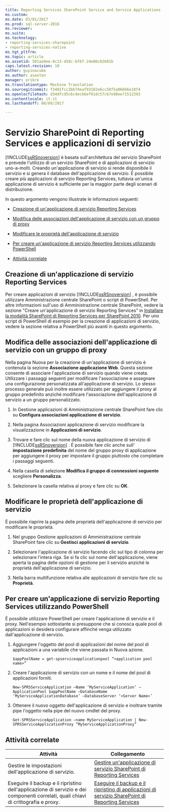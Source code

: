 ```yaml
---
title: Reporting Services SharePoint Service and Service Applications | Documenti Microsoft
ms.custom: 
ms.date: 03/01/2017
ms.prod: sql-server-2016
ms.reviewer: 
ms.suite: 
ms.technology:
- reporting-services-sharepoint
- reporting-services-native
ms.tgt_pltfrm: 
ms.topic: article
ms.assetid: 501aa9ee-8c13-458c-bf6f-24e00c82681b
caps.latest.revision: 10
author: guyinacube
ms.author: asaxton
manager: erikre
ms.translationtype: Machine Translation
ms.sourcegitcommit: f3481fcc2bb74eaf93182e6cc58f5a06666e10f4
ms.openlocfilehash: d34dfcd5c6c4ecb6ef91dc57cb7e98ee71512393
ms.contentlocale: it-it
ms.lasthandoff: 08/09/2017

---
```

# <a name="reporting-services-sharepoint-service-and-service-applications"></a>Servizio SharePoint di Reporting Services e applicazioni di servizio
  [!INCLUDE[ssRSnoversion](../../includes/ssrsnoversion-md.md)] è basata sull'architettura del servizio SharePoint e prevede l'utilizzo di un servizio SharePoint e di applicazioni di servizio uno-a-molti. Creando un'applicazione di servizio si rende disponibile il servizio e si genera il database dell'applicazione di servizio. È possibile creare più applicazioni di servizio Reporting Services, tuttavia un'unica applicazione di servizio è sufficiente per la maggior parte degli scenari di distribuzione.  
  
 In questo argomento vengono illustrate le informazioni seguenti:  
  
-   [Creazione di un'applicazione di servizio Reporting Services](#bkmk_createapp)  
  
-   [Modifica delle associazioni dell'applicazione di servizio con un gruppo di proxy](#bkmk_associations)  
  
-   [Modificare le proprietà dell'applicazione di servizio](#bkmk_editserviceapplication)  
  
-   [Per creare un'applicazione di servizio Reporting Services utilizzando PowerShell](#bkmk_powershell_create_ssrs_serviceapp)  
  
-   [Attività correlate](#bkmk_related)  
  
##  <a name="bkmk_createapp"></a> Creazione di un'applicazione di servizio Reporting Services  
 Per creare applicazioni di servizio [!INCLUDE[ssRSnoversion](../../includes/ssrsnoversion-md.md)] , è possibile utilizzare Amministrazione centrale SharePoint o script di PowerShell. Per altre informazioni sull'uso di Amministrazione centrale SharePoint, vedere la sezione "Creare un'applicazione di servizio Reporting Services" in [Installare la modalità SharePoint di Reporting Services per SharePoint 2010](http://msdn.microsoft.com/en-us/47efa72e-1735-4387-8485-f8994fb08c8c). Per uno script di PowerShell di esempio per la creazione di applicazioni di servizio, vedere la sezione relativa a PowerShell più avanti in questo argomento.  
  
##  <a name="bkmk_associations"></a> Modifica delle associazioni dell'applicazione di servizio con un gruppo di proxy  
 Nella pagina Nuova per la creazione di un'applicazione di servizio è contenuta la sezione **Associazione applicazione Web**. Questa sezione consente di associare l'applicazione di servizio quando viene creata. Utilizzare i passaggi seguenti per modificare l'associazione e assegnare una configurazione personalizzata all'applicazione di servizio. Lo stesso processo generale può inoltre essere utilizzato per aggiungere il proxy al gruppo predefinito anziché modificare l'associazione dell'applicazione di servizio a un gruppo personalizzato.  
  
1.  In Gestione applicazioni di Amministrazione centrale SharePoint fare clic su **Configura associazioni applicazione di servizio**.  
  
2.  Nella pagina Associazioni applicazione di servizio modificare la visualizzazione in **Applicazioni di servizio**.  
  
3.  Trovare e fare clic sul nome della nuova applicazione di servizio di [!INCLUDE[ssRSnoversion](../../includes/ssrsnoversion-md.md)] . È possibile fare clic anche sull' **impostazione predefinita** del nome del gruppo proxy di applicazione per aggiungere il proxy per impostare il gruppo piuttosto che completare i passaggi seguenti.  
  
4.  Nella casella di selezione **Modifica il gruppo di connessioni seguente** scegliere **Personalizza**.  
  
5.  Selezionare la casella relativa al proxy e fare clic su **OK**.  
  
##  <a name="bkmk_editserviceapplication"></a> Modificare le proprietà dell'applicazione di servizio  
 È possibile riaprire la pagina delle proprietà dell'applicazione di servizio per modificare le proprietà.  
  
1.  Nel gruppo Gestione applicazioni di Amministrazione centrale SharePoint fare clic su **Gestisci applicazioni di servizio**.  
  
2.  Selezionare l'applicazione di servizio facendo clic sul tipo di colonna per selezionare l'intera riga. Se si fa clic sul nome dell'applicazione, viene aperta la pagina delle opzioni di gestione per il servizio anziché le proprietà dell'applicazione di servizio.  
  
3.  Nella barra multifunzione relativa alle applicazioni di servizio fare clic su **Proprietà**.  
  
##  <a name="bkmk_powershell_create_ssrs_serviceapp"></a> Per creare un'applicazione di servizio Reporting Services utilizzando PowerShell  
 È possibile utilizzare PowerShell per creare l'applicazione di servizio e il proxy. Nell'esempio sottostante si presuppone che si conosca quale pool di applicazioni si desidera configurare affinché venga utilizzato dall'applicazione di servizio.  
  
1.  Aggiungere l'oggetto del pool di applicazioni del nome del pool di applicazioni a una variabile che viene passata in Nuova azione.  
  
    ```  
    $appPoolName = get-spserviceapplicationpool “<application pool name>”  
    ```  
  
2.  Creare l'applicazione di servizio con un nome e il nome del pool di applicazioni forniti.  
  
    ```  
    New-SPRSServiceApplication –Name ‘MyServiceApplication’ –ApplicationPool $appPoolName –DatabaseName ‘MyServiceApplicationDatabase’ –DatabaseServer ‘<Server Name>’  
    ```  
  
3.  Ottenere il nuovo oggetto dell'applicazione di servizio e inoltrare tramite pipe l'oggetto nella pipe del nuovo cmdlet del proxy.  
  
    ```  
    Get-SPRSServiceApplication –name MyServiceApplication | New-SPRSServiceApplicationProxy “MyServiceApplicationProxy”  
    ```  
  
##  <a name="bkmk_related"></a> Attività correlate  
  
|Attività|Collegamento|  
|----------|----------|  
|Gestire le impostazioni dell'applicazione di servizio.|[Gestire un'applicazione di servizio SharePoint di Reporting Services](../../reporting-services/report-server-sharepoint/manage-a-reporting-services-sharepoint-service-application.md)|  
|Eseguire il backup e il ripristino dell'applicazione di servizio e dei componenti correlati, quali chiavi di crittografia e proxy.|[Eseguire il backup e il ripristino di applicazioni di servizio SharePoint di Reporting Services](../../reporting-services/report-server-sharepoint/backup-and-restore-reporting-services-sharepoint-service-applications.md)|  
  
  
